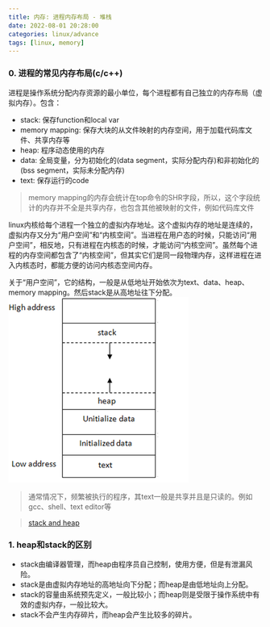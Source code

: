 ```yaml
---
title: 内存: 进程内存布局 - 堆栈
date: 2022-08-01 20:28:00
categories: linux/advance
tags: [linux, memory]
---
```


### 0. 进程的常见内存布局(c/c++)
进程是操作系统分配内存资源的最小单位，每个进程都有自己独立的内存布局（虚拟内存）。包含：
- stack: 保存function和local var
- memory mapping: 保存大块的从文件映射的内存空间，用于加载代码库文件、共享内存等
- heap: 程序动态使用的内存
- data: 全局变量，分为初始化的(data segment，实际分配内存)和非初始化的(bss segment，实际未分配内存)
- text: 保存运行的code

> memory mapping的内存会统计在top命令的SHR字段，所以，这个字段统计的内存并不全是共享内存，也包含其他被映射的文件，例如代码库文件

linux内核给每个进程一个独立的虚拟内存地址。这个虚拟内存的地址是连续的，虚拟内存又分为“用户空间”和“内核空间”。当进程在用户态的时候，只能访问“用户空间”，相反地，只有进程在内核态的时候，才能访问“内核空间”。虽然每个进程的内存空间都包含了“内核空间”，但其实它们是同一段物理内存，这样进程在进入内核态时，都能方便的访问内核态空间内存。

关于“用户空间”，它的结构，一般是从低地址开始依次为text、data、heap、memory mapping。然后stack是从高地址往下分配。
![](/static/images/docs/linux/advance/memory_layout.png)

> 通常情况下，频繁被执行的程序，其text一般是共享并且是只读的。例如gcc、shell、text editor等

> [stack and heap](https://courses.engr.illinois.edu/cs225/sp2022/resources/stack-heap/)


### 1. heap和stack的区别
- stack由编译器管理，而heap由程序员自己控制，使用方便，但是有泄漏风险。
- stack是由虚拟内存地址的高地址向下分配；而heap是由低地址向上分配。
- stack的容量由系统预先定义，一般比较小；而heap则是受限于操作系统中有效的虚拟内存，一般比较大。
- stack不会产生内存碎片，而heap会产生比较多的碎片。